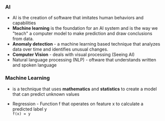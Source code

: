 ### AI
- AI is the creation of software that imitates human behaviors and capabilities
- **Machine learning** is the foundation for an AI system and is the way we "teach" a computer model to make prediction and draw conclusions from data.
- **Anomaly detection** - a machine learning based technique that analyzes data over time and identifies unusual changes.
- **Computer Vision** - deals with visual processing (Seeing AI)
- Natural language processing (NLP) - oftware that understands written and spoken language

### **M**achine **L**earning

- is a technique that uses **mathematics** and **statistics** to create a model that can predict unknown values

- Regression 
        - Function f that operates on feature x to calculate a predicted label y  
        ```f(x) = y```
